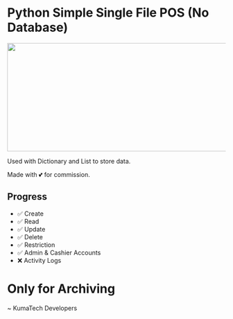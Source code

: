 # Python Simple Single File POS (No Database)

<div align="center">
  <img src="https://i.imgur.com/OZtIS9Y.png" width="600" height="250"/>
</div>

Used with Dictionary and List to store data.

Made with 💕 for commission.

## Progress

- ✅ Create
- ✅ Read
- ✅ Update
- ✅ Delete
- ✅ Restriction
- ✅ Admin & Cashier Accounts
- ❌ Activity Logs

# Only for Archiving

~ KumaTech Developers
